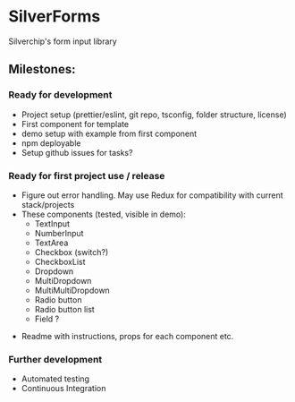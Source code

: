 # SilverForms

Silverchip's form input library

## Milestones:

### Ready for development

-   Project setup (prettier/eslint, git repo, tsconfig, folder structure, license)
-   First component for template
-   demo setup with example from first component
-   npm deployable
-   Setup github issues for tasks?

### Ready for first project use / release

-   Figure out error handling. May use Redux for compatibility with current stack/projects
-   These components (tested, visible in demo):
    -   TextInput
    -   NumberInput
    -   TextArea
    -   Checkbox (switch?)
    -   CheckboxList
    -   Dropdown
    -   MultiDropdown
    -   MultiMultiDropdown
    -   Radio button
    -   Radio button list
    -   Field ?

*   Readme with instructions, props for each component etc.

### Further development

-   Automated testing
-   Continuous Integration
